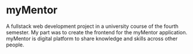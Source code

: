 # myMentor
A fullstack web development project in a university course of the fourth semester. My part was to create the frontend for the myMentor application. myMentor is digital platform to share knowledge and skills across other people. 
